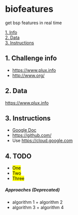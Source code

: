 # biofeatures
get bsp features in real time

[1. Info](#first)  
[2. Data](#second)  
[3. Instructions](#third)  

##  1. Challenge info <a name="first"></a>
-  https://www.plux.info  
-  http://www.org/

##  2. Data <a name="second"></a>
https://www.plux.info  

##  3. Instructions <a name="third"></a>
-  [Google Doc](https://docs.google.com/)  
-  https://github.com/  
-  Use https://cloud.google.com  

##  4. TODO <a name="todo"></a>
-  <mark>One</mark>  
-  <mark>Two</mark>  
-  <mark>Three</mark>  

##### Approaches (Deprecated)
- algorithm 1 + algorithm 2  
- algorithm 3 + algorithm 4  
